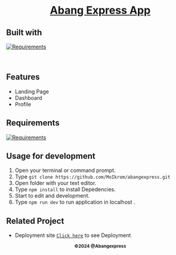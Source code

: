<h1 align="center"><u> Abang Express App</u></h1>
<p align="left">
<h2>Built with

</h2>

[![Requirements](https://skillicons.dev/icons?i=react,nextjs)](https://skillicons.dev)

</p>

<br>

## Features

- Landing Page
- Dashboard
- Profile

## Requirements

[![Requirements](https://skillicons.dev/icons?i=figma,nextjs,vscode,vercel)](https://skillicons.dev)

## Usage for development

1. Open your terminal or command prompt.
2. Type `git clone https://github.com/MoIkrom/abangexpress.git`
3. Open folder with your text editor.
4. Type `npm install` to install Depedencies.
5. Start to edit and development.
6. Type `npm run dev` to run application in localhost .

## Related Project

- Deployment site [`Click here`](https://abangexpress.vercel.app/) to see Deployment

<p align="center"><sub><b>&copy;2024 @Abangexpress</b></sub></p>

